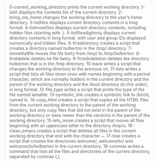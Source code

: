>0-current_working_directory prints the current working directory.
>1-listit displays the contents list of the current directory.
>2-bring_me_home changes the working directory to the user’s home directory.
>3-listfiles displays current directory contents in a long format.
>4-listmorefiles displays current directory contents, including hidden files (starting with .).
>5-listfilesdigitonly displays current directory contents in long format, with user and group IDs displayed numerically and hidden files.
>6-firstdirectory creates a script that creates a directory named holberton in the /tmp/ directory.
>7-movethatfile moves the file betty from /tmp/ to /tmp/holberton.
>8-firstdelete deletes he file betty.
>9-firstdirdeletion deletes the directory holberton that is in the /tmp directory.
>10-back writes a script that changes the working directory to the previous on.
>11-lists writes a script that lists all files (even ones with names beginning with a period character, which are normally hidden) in the current directory and the parent of the working directory and the /boot directory (in this order), in long format.
>12-file_type writes a script that prints the type of the file named iamafile.
>13-symbolic_link creates a symbolic link to /bin/ls, named ls.
>14-copy_html creates a script that copies all the HTML files from the current working directory to the parent of the working directory, but only copy files that did not exist in the parent of the working directory or were newer than the versions in the parent of the working directory.
>15-lets_move creates a script that moves all files beginning with an uppercase letter to the directory /tmp/u.
>16-clean_emacs creates a script that deletes all files in the current working directory that end with the character ~.
>17-tree creates a script that creates the directories welcome/, welcome/to/ and welcome/to/holberton in the current directory.
>18-commas writes a command that lists all the files and directories of the current directory, separated by commas (,).